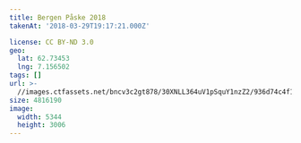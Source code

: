 ```yaml
---
title: Bergen Påske 2018
takenAt: '2018-03-29T19:17:21.000Z'

license: CC BY-ND 3.0
geo:
  lat: 62.73453
  lng: 7.156502
tags: []
url: >-
  //images.ctfassets.net/bncv3c2gt878/30XNLL364uV1pSquY1nzZ2/936d74c4f170a7c53aadd12f8e2afd7b/bergen-pske-2018_26306353917_o
size: 4816190
image:
  width: 5344
  height: 3006
---
```

